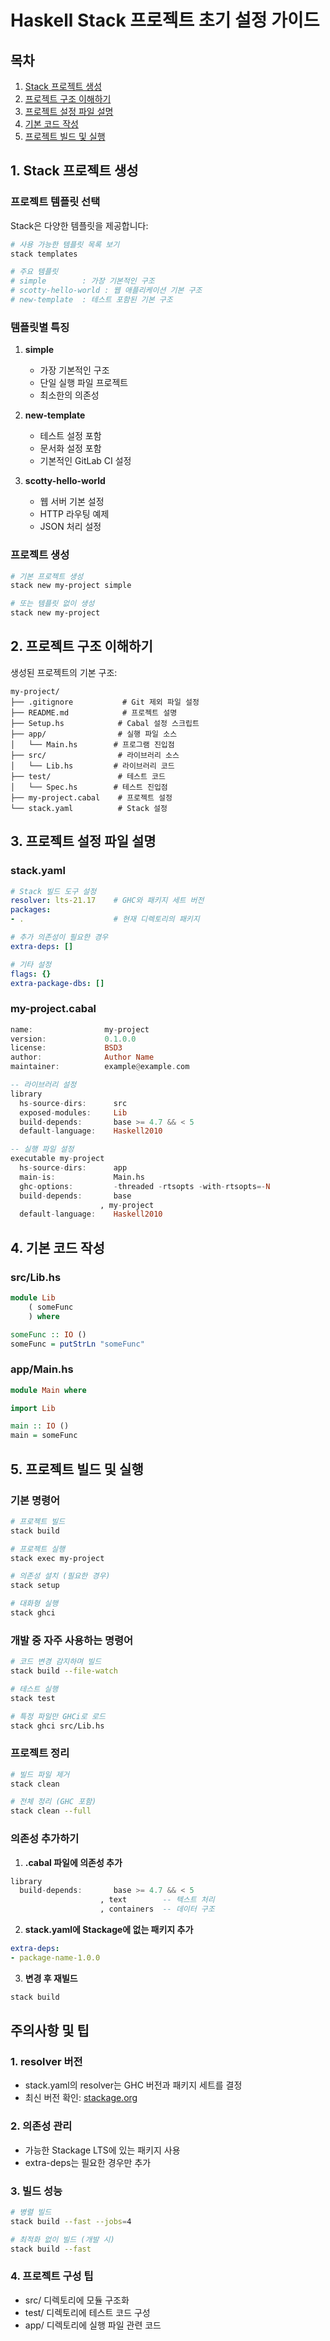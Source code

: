 # Haskell Stack 프로젝트 초기 설정 가이드

## 목차
1. [Stack 프로젝트 생성](#1-stack-프로젝트-생성)
2. [프로젝트 구조 이해하기](#2-프로젝트-구조-이해하기)
3. [프로젝트 설정 파일 설명](#3-프로젝트-설정-파일-설명)
4. [기본 코드 작성](#4-기본-코드-작성)
5. [프로젝트 빌드 및 실행](#5-프로젝트-빌드-및-실행)

## 1. Stack 프로젝트 생성

### 프로젝트 템플릿 선택
Stack은 다양한 템플릿을 제공합니다:

```bash
# 사용 가능한 템플릿 목록 보기
stack templates

# 주요 템플릿
# simple        : 가장 기본적인 구조
# scotty-hello-world : 웹 애플리케이션 기본 구조
# new-template  : 테스트 포함된 기본 구조
```

### 템플릿별 특징
1. **simple**
   - 가장 기본적인 구조
   - 단일 실행 파일 프로젝트
   - 최소한의 의존성

2. **new-template**
   - 테스트 설정 포함
   - 문서화 설정 포함
   - 기본적인 GitLab CI 설정

3. **scotty-hello-world**
   - 웹 서버 기본 설정
   - HTTP 라우팅 예제
   - JSON 처리 설정

### 프로젝트 생성
```bash
# 기본 프로젝트 생성
stack new my-project simple

# 또는 템플릿 없이 생성
stack new my-project
```

## 2. 프로젝트 구조 이해하기

생성된 프로젝트의 기본 구조:
```
my-project/
├── .gitignore           # Git 제외 파일 설정
├── README.md            # 프로젝트 설명
├── Setup.hs            # Cabal 설정 스크립트
├── app/                # 실행 파일 소스
│   └── Main.hs        # 프로그램 진입점
├── src/                # 라이브러리 소스
│   └── Lib.hs         # 라이브러리 코드
├── test/               # 테스트 코드
│   └── Spec.hs        # 테스트 진입점
├── my-project.cabal    # 프로젝트 설정
└── stack.yaml          # Stack 설정
```

## 3. 프로젝트 설정 파일 설명

### stack.yaml
```yaml
# Stack 빌드 도구 설정
resolver: lts-21.17    # GHC와 패키지 세트 버전
packages:
- .                    # 현재 디렉토리의 패키지

# 추가 의존성이 필요한 경우
extra-deps: []

# 기타 설정
flags: {}
extra-package-dbs: []
```

### my-project.cabal
```haskell
name:                my-project
version:             0.1.0.0
license:             BSD3
author:              Author Name
maintainer:          example@example.com

-- 라이브러리 설정
library
  hs-source-dirs:      src
  exposed-modules:     Lib
  build-depends:       base >= 4.7 && < 5
  default-language:    Haskell2010

-- 실행 파일 설정
executable my-project
  hs-source-dirs:      app
  main-is:             Main.hs
  ghc-options:         -threaded -rtsopts -with-rtsopts=-N
  build-depends:       base
                    , my-project
  default-language:    Haskell2010
```

## 4. 기본 코드 작성

### src/Lib.hs
```haskell
module Lib
    ( someFunc
    ) where

someFunc :: IO ()
someFunc = putStrLn "someFunc"
```

### app/Main.hs
```haskell
module Main where

import Lib

main :: IO ()
main = someFunc
```

## 5. 프로젝트 빌드 및 실행

### 기본 명령어
```bash
# 프로젝트 빌드
stack build

# 프로젝트 실행
stack exec my-project

# 의존성 설치 (필요한 경우)
stack setup

# 대화형 실행
stack ghci
```

### 개발 중 자주 사용하는 명령어
```bash
# 코드 변경 감지하며 빌드
stack build --file-watch

# 테스트 실행
stack test

# 특정 파일만 GHCi로 로드
stack ghci src/Lib.hs
```

### 프로젝트 정리
```bash
# 빌드 파일 제거
stack clean

# 전체 정리 (GHC 포함)
stack clean --full
```

### 의존성 추가하기

1. **.cabal 파일에 의존성 추가**
```haskell
library
  build-depends:       base >= 4.7 && < 5
                    , text        -- 텍스트 처리
                    , containers  -- 데이터 구조
```

2. **stack.yaml에 Stackage에 없는 패키지 추가**
```yaml
extra-deps:
- package-name-1.0.0
```

3. **변경 후 재빌드**
```bash
stack build
```

## 주의사항 및 팁

### 1. resolver 버전
- stack.yaml의 resolver는 GHC 버전과 패키지 세트를 결정
- 최신 버전 확인: [stackage.org](https://stackage.org)

### 2. 의존성 관리
- 가능한 Stackage LTS에 있는 패키지 사용
- extra-deps는 필요한 경우만 추가

### 3. 빌드 성능
```bash
# 병렬 빌드
stack build --fast --jobs=4

# 최적화 없이 빌드 (개발 시)
stack build --fast
```

### 4. 프로젝트 구성 팁
- src/ 디렉토리에 모듈 구조화
- test/ 디렉토리에 테스트 코드 구성
- app/ 디렉토리에 실행 파일 관련 코드